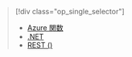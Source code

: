 > [!div class="op_single_selector"]
> * [Azure 関数](../articles/media-services/media-services-dotnet-how-to-use-azure-functions.md)
> * [.NET](../articles/media-services/media-services-dotnet-how-to-use.md)
> * [REST ()](../articles/media-services/media-services-rest-how-to-use.md)
>  
> 

